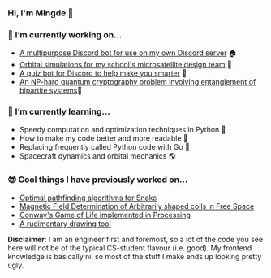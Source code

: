 ### Hi, I'm Mingde 👋

### 🔭 I’m currently working on...
* [A multipurpose Discord bot for use on my own Discord server](https://github.com/itchono/Comrade) 🏠
* [Orbital simulations for my school's microsatellite design team](https://github.com/spacesys-finch/Orbit) 📡
* [A quiz bot for Discord to help make you smarter](https://github.com/micropipette/studybot) 🧠
* [An NP-hard quantum cryptography problem involving entanglement of bipartite systems](https://github.com/itchono/schrodingerscatornot)🎲


### 🌱 I’m currently learning...
* Speedy computation and optimization techniques in Python 🐍
* How to make my code better and more readable 📑
* Replacing frequently called Python code with Go 💨
* Spacecraft dynamics and orbital mechanics 🌎

### 😎 Cool things I have previously worked on...
* [Optimal pathfinding algorithms for Snake](https://github.com/itchono/ESC190-snek)
* [Magnetic Field Determination of Arbitrarily shaped coils in Free Space](https://github.com/vuthalab/biot-savart)
* [Conway's Game of Life implemented in Processing](https://github.com/itchono/Conway-GOL)
* [A rudimentary drawing tool](http://mingde.tk/altair/)

**Disclaimer**: I am an engineer first and foremost, so a lot of the code you see here will not be of the typical CS-student flavour (i.e. good). My frontend knowledge is basically nil so most of the stuff I make ends up looking pretty ugly.
